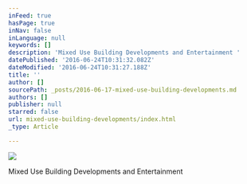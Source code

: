 ```yaml
---
inFeed: true
hasPage: true
inNav: false
inLanguage: null
keywords: []
description: 'Mixed Use Building Developments and Entertainment '
datePublished: '2016-06-24T10:31:32.082Z'
dateModified: '2016-06-24T10:31:27.188Z'
title: ''
author: []
sourcePath: _posts/2016-06-17-mixed-use-building-developments.md
authors: []
publisher: null
starred: false
url: mixed-use-building-developments/index.html
_type: Article

---
```

![](https://the-grid-user-content.s3-us-west-2.amazonaws.com/c8faaff6-92a0-4989-87a3-5798b334b636.jpg)

Mixed Use Building Developments and Entertainment